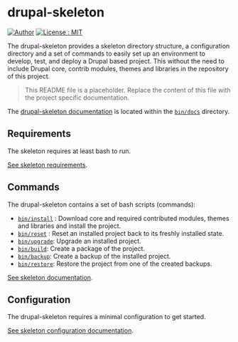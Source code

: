 # drupal-skeleton

[![Author][icon-author]][link-author]
[![License : MIT][icon-license]][link-license]

The drupal-skeleton provides a skeleton directory structure, a configuration
directory and a set of commands to easily set up an environment to develop,
test, and deploy a Drupal based project. This without the need to include Drupal
core, contrib modules, themes and libraries in the repository of this project.

> This README file is a placeholder.
> Replace the content of this file with the project specific documentation.

The [drupal-skeleton documentation][link-documentation] is located within the
[`bin/docs`][link-documentation] directory.



## Requirements
The skeleton requires at least bash to run.

[See skeleton requirements][link-requirements].


## Commands
The drupal-skeleton contains a set of bash scripts (commands):

- [`bin/install`][link-command-install] : Download core and required contributed
  modules, themes and libraries and install the project.
- [`bin/reset`][link-command-reset] : Reset an installed project back to its
  freshly installed state.
- [`bin/upgrade`][link-command-upgrade]: Upgrade an installed project.
- [`bin/build`][link-command-build]: Create a package of the project.
- [`bin/backup`][link-command-backup]: Create a backup of the installed project.
- [`bin/restore`][link-command-restore]: Restore the project from one of the
  created backups.

[See skeleton documentation][link-documentation].



## Configuration
The drupal-skeleton requires a minimal configuration to get started.

[See skeleton configuration documentation][link-config].



[icon-author]: https://img.shields.io/badge/author-%40sgrame-blue.svg?style=flat-square
[icon-license]: https://img.shields.io/badge/license-MIT-blue.svg?style=flat-square

[link-author]: https://twitter.com/sgrame
[link-license]: bin/LICENSE.md

[link-documentation]: bin/docs/README.md
[link-config]: bin/docs/config.md
[link-requirements]: bin/docs/requirements.md
[link-command-install]: bin/docs/command-install.md
[link-command-reset]: bin/docs/command-reset.md
[link-command-upgrade]: bin/docs/command-upgrade.md
[link-command-build]: bin/docs/command-build.md
[link-command-backup]: bin/docs/command-backup.md
[link-command-restore]: bin/docs/command-restore.md
